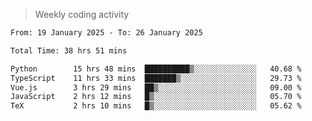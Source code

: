 > Weekly coding activity
<!--START_SECTION:waka-->

```txt
From: 19 January 2025 - To: 26 January 2025

Total Time: 38 hrs 51 mins

Python        15 hrs 48 mins  ██████████▒░░░░░░░░░░░░░░   40.68 %
TypeScript    11 hrs 33 mins  ███████▒░░░░░░░░░░░░░░░░░   29.73 %
Vue.js        3 hrs 29 mins   ██▒░░░░░░░░░░░░░░░░░░░░░░   09.00 %
JavaScript    2 hrs 12 mins   █▒░░░░░░░░░░░░░░░░░░░░░░░   05.70 %
TeX           2 hrs 10 mins   █▒░░░░░░░░░░░░░░░░░░░░░░░   05.62 %
```

<!--END_SECTION:waka-->

